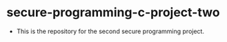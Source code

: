 # secure-programming-c-project-two
- This is the repository for the second secure programming project.
